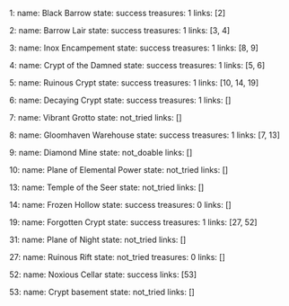 1:
  name: Black Barrow
  state: success
  treasures: 1
  links: [2]

2:
  name: Barrow Lair
  state: success
  treasures: 1
  links: [3, 4]

3:
  name: Inox Encampement
  state: success
  treasures: 1
  links: [8, 9]

4:
  name: Crypt of the Damned
  state: success
  treasures: 1
  links: [5, 6]

5:
  name: Ruinous Crypt
  state: success
  treasures: 1
  links: [10, 14, 19]

6:
  name: Decaying Crypt
  state: success
  treasures: 1
  links: []

7:
  name: Vibrant Grotto
  state: not_tried
  links: []

8:
  name: Gloomhaven Warehouse
  state: success
  treasures: 1
  links: [7, 13]

9:
  name: Diamond Mine
  state: not_doable
  links: []

10:
  name: Plane of Elemental Power
  state: not_tried
  links: []

13:
  name: Temple of the Seer
  state: not_tried
  links: []

14:
  name: Frozen Hollow
  state: success
  treasures: 0
  links: []

19:
  name: Forgotten Crypt
  state: success
  treasures: 1
  links: [27, 52]

31:
  name: Plane of Night
  state: not_tried
  links: []

27:
  name: Ruinous Rift
  state: not_tried
  treasures: 0
  links: []

52:
  name: Noxious Cellar
  state: success
  links: [53]

53:
  name: Crypt basement
  state: not_tried
  links: []
